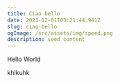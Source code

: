 ```yaml
---
title: Ciao bello
date: 2023-12-01T03:21:44.941Z
slug: ciao-bello
ogImage: /src/assets/img/speed.png
description: seed content
---
```


Hello World

khlkuhk
